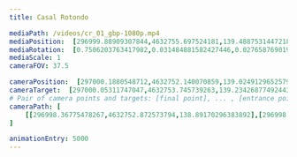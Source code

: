```yaml
---
title: Casal Rotondo

mediaPath: /videos/cr_01_gbp-1080p.mp4
mediaPosition:  [296999.88909307844,4632755.697524181,139.4887531447218]
mediaRotation:  [0.7506203763417982,0.031484881582427446,0.027658769019413307,0.6594033252483404]
mediaScale: 1
cameraFOV: 37.5

cameraPosition:  [297000.1880548712,4632752.140070859,139.02491296525793]
cameraTarget:  [297000.05311747047,4632753.745739263,139.23426877492443]
# Pair of camera points and targets: [final point], ... , [entrance point]
cameraPath: [
    [[296998.36775478267,4632752.872573794,138.89170296383892],[296998.18995375873,4632759.9138358375,139.80684790856264]]
]

animationEntry: 5000
---
```


